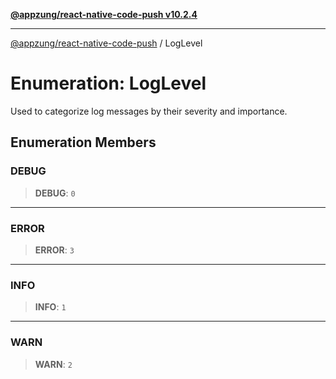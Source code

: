 [**@appzung/react-native-code-push v10.2.4**](../README.md)

---

[@appzung/react-native-code-push](../README.md) / LogLevel

# Enumeration: LogLevel

Used to categorize log messages by their severity and importance.

## Enumeration Members

### DEBUG

> **DEBUG**: `0`

---

### ERROR

> **ERROR**: `3`

---

### INFO

> **INFO**: `1`

---

### WARN

> **WARN**: `2`

